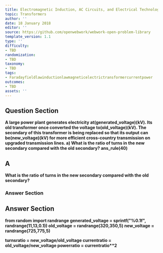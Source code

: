 ```yaml
---
title: Electromagnetic Induction, AC Circuits, and Electrical Technologies
topic: Transformers
author: ''
date: 18 January 2018
editor: ''
source: https://github.com/openwebwork/webwork-open-problem-library
template_version: 1.1
type: ''
difficulty:
- TBD
randomization:
- TBD
taxonomy:
- TBD
tags:
- Faradayfieldlawinductionlawmagneticelectrictransformercurrentpower
outcomes:
- TBD
assets: ''
---
```


## Question Section 

<b>
A large power plant generates electricity at(generated_voltage)(kV). Its old transformer once converted the voltage to(old_voltage)(kV). The secondary of this transformer is being replaced so that its output can be(new_voltage)(kV) for more efficient cross-country transmission on upgraded transmission lines.
a) What is the ratio of turns in the new secondary compared with the old secondary?
ans_rule(40)

## A
What is the ratio of turns in the new secondary compared with the old secondary?
### Answer Section


## Answer Section

from random import randrange
generated_voltage = sprintf("%0.1f", randrange(11,13,0.1))
old_voltage = randrange(320,350,5)
new_voltage = randrange(725,775,5)

turnsratio = new_voltage/old_voltage
currentratio = old_voltage/new_voltage
powerratio = currentratio**2
